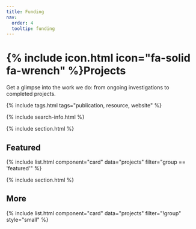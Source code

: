 ```yaml
---
title: Funding
nav:
  order: 4
  tooltip: funding
---
```


# {% include icon.html icon="fa-solid fa-wrench" %}Projects

Get a glimpse into the work we do: from ongoing investigations to completed projects.

{% include tags.html tags="publication, resource, website" %}

{% include search-info.html %}

{% include section.html %}

## Featured

{% include list.html component="card" data="projects" filter="group == 'featured'" %}

{% include section.html %}

## More

{% include list.html component="card" data="projects" filter="!group" style="small" %}
